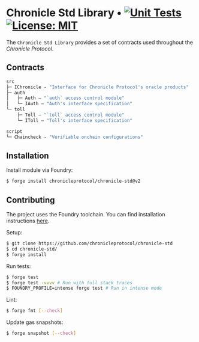# Chronicle Std Library • [![Unit Tests](https://github.com/chronicleprotocol/chronicle-std/actions/workflows/unit-tests.yml/badge.svg)](https://github.com/chronicleprotocol/chronicle-std/actions/workflows/unit-tests.yml) [![License: MIT](https://img.shields.io/badge/License-MIT-yellow.svg)](https://opensource.org/licenses/MIT)

The `Chronicle Std Library` provides a set of contracts used throughout the _Chronicle Protocol_.

## Contracts

```ml
src
├─ IChronicle - "Interface for Chronicle Protocol's oracle products"
├─ auth
│   ├─ Auth — "`auth` access control module"
│   └─ IAuth — "Auth's interface specification"
└─ toll
    ├─ Toll — "`toll` access control module"
    └─ IToll — "Toll's interface specification"

script
└─ Chaincheck - "Verifiable onchain configurations"
```

## Installation

Install module via Foundry:
```bash
$ forge install chronicleprotocol/chronicle-std@v2
```

## Contributing

The project uses the Foundry toolchain. You can find installation instructions [here](https://getfoundry.sh/).

Setup:
```bash
$ git clone https://github.com/chronicleprotocol/chronicle-std
$ cd chronicle-std/
$ forge install
```

Run tests:
```bash
$ forge test
$ forge test -vvvv # Run with full stack traces
$ FOUNDRY_PROFILE=intense forge test # Run in intense mode
```

Lint:
```bash
$ forge fmt [--check]
```

Update gas snapshots:
```bash
$ forge snapshot [--check]
```
